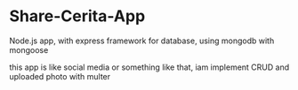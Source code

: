 # Share-Cerita-App
Node.js app, with express framework
for database, using mongodb with mongoose

this app is like social media or something like that, iam implement CRUD and uploaded photo with multer
